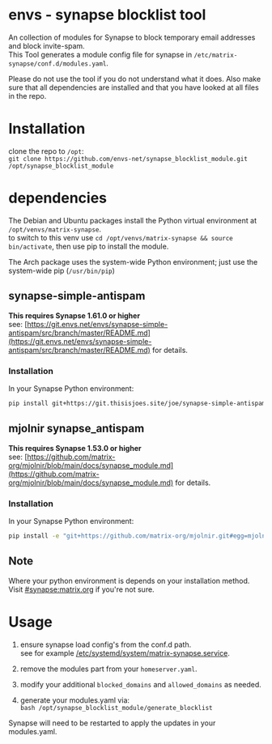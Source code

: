 # envs - synapse blocklist tool
An collection of modules for Synapse to block temporary email addresses and block invite-spam.  
This Tool generates a module config file for synapse in `/etc/matrix-synapse/conf.d/modules.yaml`.

Please do not use the tool if you do not understand what it does.
Also make sure that all dependencies are installed and that you have looked at all files in the repo.

# Installation

clone the repo to `/opt`:  
`git clone https://github.com/envs-net/synapse_blocklist_module.git /opt/synapse_blocklist_module`

# dependencies

The Debian and Ubuntu packages install the Python virtual environment at `/opt/venvs/matrix-synapse`.  
to switch to this venv use `cd /opt/venvs/matrix-synapse && source bin/activate`, then use pip to install the module.

The Arch package uses the system-wide Python environment; just use the system-wide pip (`/usr/bin/pip`)

## synapse-simple-antispam

**This requires Synapse 1.61.0 or higher**  
see: [https://git.envs.net/envs/synapse-simple-antispam/src/branch/master/README.md](https://git.envs.net/envs/synapse-simple-antispam/src/branch/master/README.md) for details.

### Installation

In your Synapse Python environment:
```bash
pip install git+https://git.thisisjoes.site/joe/synapse-simple-antispam
```

## mjolnir synapse_antispam

**This requires Synapse 1.53.0 or higher**  
see: [https://github.com/matrix-org/mjolnir/blob/main/docs/synapse_module.md](https://github.com/matrix-org/mjolnir/blob/main/docs/synapse_module.md) for details.

### Installation

In your Synapse Python environment:
```bash
pip install -e "git+https://github.com/matrix-org/mjolnir.git#egg=mjolnir&subdirectory=synapse_antispam"
```

## Note

Where your python environment is depends on your installation method. Visit
[#synapse:matrix.org](https://matrix.to/#/#synapse:matrix.org) if you're not sure.

# Usage

1. ensure synapse load config's from the conf.d path.  
  see for example [/etc/systemd/system/matrix-synapse.service](https://git.envs.net/envs/matrix-conf/src/branch/master/etc/systemd/system/matrix-synapse.service#L15).

2. remove the modules part from your `homeserver.yaml`.

3. modify your additional `blocked_domains` and `allowed_domains` as needed.

4. generate your modules.yaml via:  
  `bash /opt/synapse_blocklist_module/generate_blocklist`

Synapse will need to be restarted to apply the updates in your modules.yaml.
